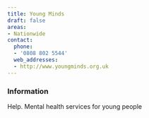 ```yaml
---
title: Young Minds
draft: false
areas:
- Nationwide
contact:
  phone:
  - '0808 802 5544'
  web_addresses:
  - http://www.youngminds.org.uk
---
```


### Information
Help.    Mental health services for young people

